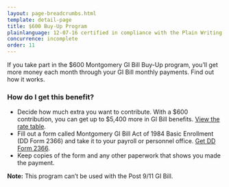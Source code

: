 ```yaml
---
layout: page-breadcrumbs.html
template: detail-page
title: $600 Buy-Up Program
plainlanguage: 12-07-16 certified in compliance with the Plain Writing Act
concurrence: incomplete
order: 11
---
```


<div class="usa-font-lead">

If you take part in the $600 Montgomery GI Bill Buy-Up program, you’ll get more money each month through your GI Bill monthly payments. Find out how it works.

</div>

### How do I get this benefit?

- Decide how much extra you want to contribute. With a $600 contribution, you can get up to $5,400 more in GI Bill benefits. [View the rate table](http://www.benefits.va.gov/gibill/resources/benefits_resources/rates/600_buyup.asp).
- Fill out a form called Montgomery GI Bill Act of 1984 Basic Enrollment (DD Form 2366) and take it to your payroll or personnel office. [Get DD Form 2366](http://www.dtic.mil/whs/directives/forms/eforms/dd2366-1.pdf).
- Keep copies of the form and any other paperwork that shows you made the payment.

**Note:** This program can’t be used with the Post 9/11 GI Bill.
